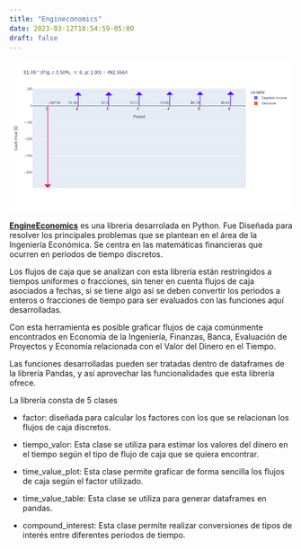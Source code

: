 ```yaml
---
title: "Engineconomics"
date: 2023-03-12T10:54:59-05:00
draft: false
---
```



 ![alt text](/images/engineconomics/img_1.png)

[**EngineEconomics**](https://github.com/tiagogiraldo/engineconomics) es una libreria desarrolada en Python. Fue Diseñada para resolver los principales problemas que se plantean en el área de la Ingeniería Económica. Se centra en las matemáticas financieras que ocurren en periodos de tiempo discretos. 

Los flujos de caja que se analizan con esta librería están restringidos a tiempos uniformes o fracciones, sin tener en cuenta flujos de caja asociados a fechas, si se tiene algo así se deben convertir los periodos a enteros o fracciones de tiempo para ser evaluados con las funciones aquí desarrolladas.

Con esta herramienta es posible graficar flujos de caja comúnmente encontrados en Economía de la Ingeniería, Finanzas, Banca, Evaluación de Proyectos y Economía relacionada con el Valor del Dinero en el Tiempo.

Las funciones desarrolladas pueden ser tratadas dentro de dataframes de la librería Pandas, y así aprovechar las funcionalidades que esta librería ofrece.

La librería consta de 5 clases

- factor: diseñada para calcular los factores con los que se relacionan los flujos de caja discretos.

- tiempo_valor: Esta clase se utiliza para estimar los valores del dinero en el tiempo según el tipo de flujo de caja que se quiera encontrar.

- time_value_plot: Esta clase permite graficar de forma sencilla los flujos de caja según el factor utilizado.

- time_value_table: Esta clase se utiliza para generar dataframes en pandas.

- compound_interest: Esta clase permite realizar conversiones de tipos de interés entre diferentes periodos de tiempo.
